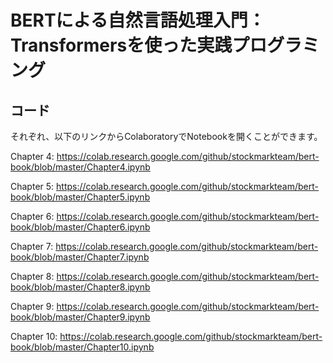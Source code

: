 # BERTによる自然言語処理入門：Transformersを使った実践プログラミング

## コード

それぞれ、以下のリンクからColaboratoryでNotebookを開くことができます。

Chapter 4: 
https://colab.research.google.com/github/stockmarkteam/bert-book/blob/master/Chapter4.ipynb

Chapter 5: 
https://colab.research.google.com/github/stockmarkteam/bert-book/blob/master/Chapter5.ipynb

Chapter 6: 
https://colab.research.google.com/github/stockmarkteam/bert-book/blob/master/Chapter6.ipynb

Chapter 7: 
https://colab.research.google.com/github/stockmarkteam/bert-book/blob/master/Chapter7.ipynb

Chapter 8: 
https://colab.research.google.com/github/stockmarkteam/bert-book/blob/master/Chapter8.ipynb

Chapter 9: 
https://colab.research.google.com/github/stockmarkteam/bert-book/blob/master/Chapter9.ipynb

Chapter 10: 
https://colab.research.google.com/github/stockmarkteam/bert-book/blob/master/Chapter10.ipynb
